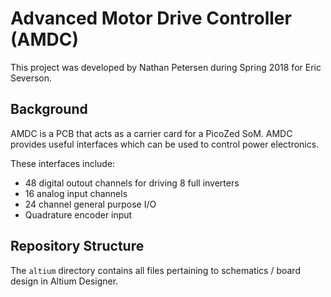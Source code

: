 # Advanced Motor Drive Controller (AMDC)

This project was developed by Nathan Petersen during Spring 2018 for Eric Severson.

## Background

AMDC is a PCB that acts as a carrier card for a PicoZed SoM. AMDC provides useful interfaces which can be used to control power electronics.

These interfaces include:
- 48 digital outout channels for driving 8 full inverters
- 16 analog input channels
- 24 channel general purpose I/O
- Quadrature encoder input

## Repository Structure

The `altium` directory contains all files pertaining to schematics / board design in Altium Designer.
